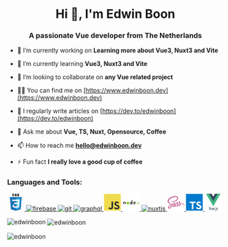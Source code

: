 <h1 align="center">Hi 👋, I'm Edwin Boon</h1>
<h3 align="center">A passionate Vue developer from The Netherlands</h3>

- 🔭 I’m currently working on **Learning more about Vue3, Nuxt3 and Vite**

- 🌱 I’m currently learning **Vue3, Nuxt3 and Vite**

- 👯 I’m looking to collaborate on **any Vue related project**

- 👨‍💻 You can find me on [https://www.edwinboon.dev](https://www.edwinboon.dev)

- 📝 I regularly write articles on [https://dev.to/edwinboon](https://dev.to/edwinboon)

- 💬 Ask me about **Vue, TS, Nuxt, Opensource, Coffee**

- 📫 How to reach me **hello@edwinboon.dev**

- ⚡ Fun fact **I really love a good cup of coffee**

<h3 align="left">Languages and Tools:</h3>
<p align="left"> <a href="https://www.w3schools.com/css/" target="_blank" rel="noreferrer"> <img src="https://raw.githubusercontent.com/devicons/devicon/master/icons/css3/css3-original-wordmark.svg" alt="css3" width="40" height="40"/> </a> <a href="https://firebase.google.com/" target="_blank" rel="noreferrer"> <img src="https://www.vectorlogo.zone/logos/firebase/firebase-icon.svg" alt="firebase" width="40" height="40"/> </a> <a href="https://git-scm.com/" target="_blank" rel="noreferrer"> <img src="https://www.vectorlogo.zone/logos/git-scm/git-scm-icon.svg" alt="git" width="40" height="40"/> </a> <a href="https://graphql.org" target="_blank" rel="noreferrer"> <img src="https://www.vectorlogo.zone/logos/graphql/graphql-icon.svg" alt="graphql" width="40" height="40"/> </a> <a href="https://developer.mozilla.org/en-US/docs/Web/JavaScript" target="_blank" rel="noreferrer"> <img src="https://raw.githubusercontent.com/devicons/devicon/master/icons/javascript/javascript-original.svg" alt="javascript" width="40" height="40"/> </a> <a href="https://nodejs.org" target="_blank" rel="noreferrer"> <img src="https://raw.githubusercontent.com/devicons/devicon/master/icons/nodejs/nodejs-original-wordmark.svg" alt="nodejs" width="40" height="40"/> </a> <a href="https://nuxtjs.org/" target="_blank" rel="noreferrer"> <img src="https://www.vectorlogo.zone/logos/nuxtjs/nuxtjs-icon.svg" alt="nuxtjs" width="40" height="40"/> </a> <a href="https://sass-lang.com" target="_blank" rel="noreferrer"> <img src="https://raw.githubusercontent.com/devicons/devicon/master/icons/sass/sass-original.svg" alt="sass" width="40" height="40"/> </a> <a href="https://www.typescriptlang.org/" target="_blank" rel="noreferrer"> <img src="https://raw.githubusercontent.com/devicons/devicon/master/icons/typescript/typescript-original.svg" alt="typescript" width="40" height="40"/> </a> <a href="https://vuejs.org/" target="_blank" rel="noreferrer"> <img src="https://raw.githubusercontent.com/devicons/devicon/master/icons/vuejs/vuejs-original-wordmark.svg" alt="vuejs" width="40" height="40"/> </a> </p>

<p><img align="left" src="https://github-readme-stats.vercel.app/api/top-langs?username=edwinboon&show_icons=true&locale=en&layout=compact" alt="edwinboon" /></p>

<p>&nbsp;<img align="center" src="https://github-readme-stats.vercel.app/api?username=edwinboon&show_icons=true&locale=en" alt="edwinboon" /></p>

<p><img align="center" src="https://github-readme-streak-stats.herokuapp.com/?user=edwinboon&" alt="edwinboon" /></p>

